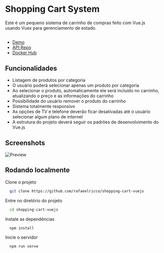 
# Shopping Cart System

Este é um pequeno sistema de carrinho de compras feito com Vue.js usando Vuex para gerenciamento de estado.

##

 - [Demo]()
 - [API Repo](https://github.com/rafaeelricco/api-json-server)
 - [Docker Hub](https://hub.docker.com/repository/docker/orafaelricco/shopping-cart/general)
## Funcionalidades

- Listagem de produtos por categoria
- O usuário poderá selecionar apenas um produto por categoria
- Ao selecionar o produto, automaticamente ele será incluído no carrinho, atualizando o preço e as informações do carrinho
- Possibilidade do usuário remover o produto do carrinho
- Sistema totalmente responsivo
- As opções de TV e telefone deverão ficar desativadas até o usuário selecionar algum plano de internet
- A estrutura do projeto deverá seguir os padrões de desenvolvimento do
Vue.js


## Screenshots

![Preview](https://media.graphassets.com/4bGRUPQ0Sjym3ABsjar2)


## Rodando localmente

Clone o projeto

```bash
  git clone https://github.com/rafaeelricco/shopping-cart-vuejs
```

Entre no diretório do projeto

```bash
  cd shopping-cart-vuejs
```

Instale as dependências

```bash
  npm install
```

Inicie o servidor

```bash
  npm run serve
```

